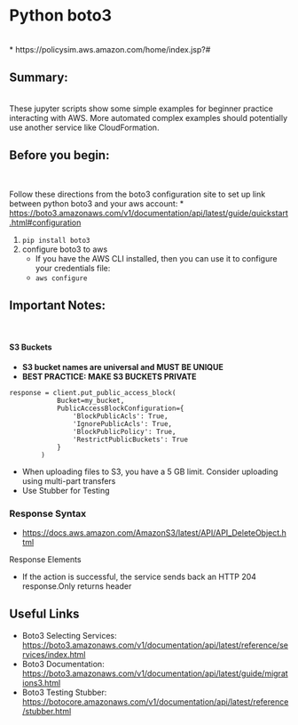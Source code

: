 # Python boto3
<br>
* https://policysim.aws.amazon.com/home/index.jsp?#

## Summary: 
<br>
These jupyter scripts show some simple examples for beginner practice interacting with AWS. More automated complex examples should potentially use another service like CloudFormation.

## Before you begin:
<br>

Follow these directions from the boto3 configuration site to set up link between python boto3 and your aws account: 
    * https://boto3.amazonaws.com/v1/documentation/api/latest/guide/quickstart.html#configuration

1. `pip install boto3`
2. configure boto3 to aws
    * If you have the AWS CLI installed, then you can use it to configure your credentials file:
    * `aws configure `
    
    
## Important Notes:
<br>

#### S3 Buckets
* **S3 bucket names are universal and MUST BE UNIQUE**
* **BEST PRACTICE: MAKE S3 BUCKETS PRIVATE**
```
response = client.put_public_access_block(
		    Bucket=my_bucket,
		    PublicAccessBlockConfiguration={
		        'BlockPublicAcls': True,
		        'IgnorePublicAcls': True,
		        'BlockPublicPolicy': True,
		        'RestrictPublicBuckets': True
		    }
		)
 ```
* When uploading files to S3, you have a 5 GB limit. Consider uploading using multi-part transfers
* Use Stubber for Testing

### Response Syntax
* https://docs.aws.amazon.com/AmazonS3/latest/API/API_DeleteObject.html

Response Elements
* If the action is successful, the service sends back an HTTP 204 response.Only returns header

## Useful Links
* Boto3 Selecting Services: https://boto3.amazonaws.com/v1/documentation/api/latest/reference/services/index.html
* Boto3 Documentation: https://boto3.amazonaws.com/v1/documentation/api/latest/guide/migrations3.html
* Boto3 Testing Stubber: https://botocore.amazonaws.com/v1/documentation/api/latest/reference/stubber.html
